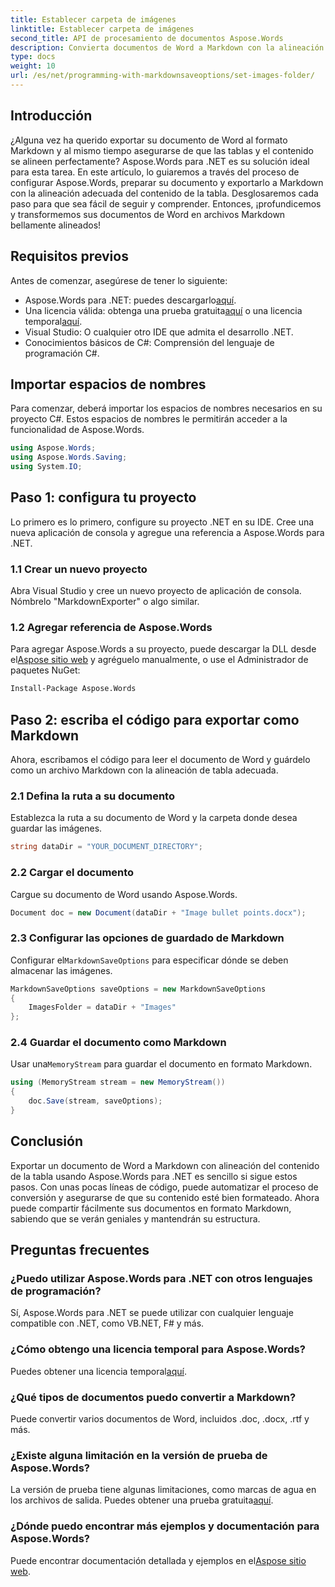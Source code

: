 ```yaml
---
title: Establecer carpeta de imágenes
linktitle: Establecer carpeta de imágenes
second_title: API de procesamiento de documentos Aspose.Words
description: Convierta documentos de Word a Markdown con la alineación adecuada de la tabla usando Aspose.Words para .NET. Siga nuestra guía detallada para obtener resultados perfectos.
type: docs
weight: 10
url: /es/net/programming-with-markdownsaveoptions/set-images-folder/
---
```

## Introducción

¿Alguna vez ha querido exportar su documento de Word al formato Markdown y al mismo tiempo asegurarse de que las tablas y el contenido se alineen perfectamente? Aspose.Words para .NET es su solución ideal para esta tarea. En este artículo, lo guiaremos a través del proceso de configurar Aspose.Words, preparar su documento y exportarlo a Markdown con la alineación adecuada del contenido de la tabla. Desglosaremos cada paso para que sea fácil de seguir y comprender. Entonces, ¡profundicemos y transformemos sus documentos de Word en archivos Markdown bellamente alineados!

## Requisitos previos

Antes de comenzar, asegúrese de tener lo siguiente:

-  Aspose.Words para .NET: puedes descargarlo[aquí](https://releases.aspose.com/words/net/).
-  Una licencia válida: obtenga una prueba gratuita[aquí](https://releases.aspose.com/) o una licencia temporal[aquí](https://purchase.aspose.com/temporary-license/).
- Visual Studio: O cualquier otro IDE que admita el desarrollo .NET.
- Conocimientos básicos de C#: Comprensión del lenguaje de programación C#.

## Importar espacios de nombres

Para comenzar, deberá importar los espacios de nombres necesarios en su proyecto C#. Estos espacios de nombres le permitirán acceder a la funcionalidad de Aspose.Words.

```csharp
using Aspose.Words;
using Aspose.Words.Saving;
using System.IO;
```

## Paso 1: configura tu proyecto

Lo primero es lo primero, configure su proyecto .NET en su IDE. Cree una nueva aplicación de consola y agregue una referencia a Aspose.Words para .NET.

### 1.1 Crear un nuevo proyecto

Abra Visual Studio y cree un nuevo proyecto de aplicación de consola. Nómbrelo "MarkdownExporter" o algo similar.

### 1.2 Agregar referencia de Aspose.Words

 Para agregar Aspose.Words a su proyecto, puede descargar la DLL desde el[Aspose sitio web](https://releases.aspose.com/words/net/) y agréguelo manualmente, o use el Administrador de paquetes NuGet:

```bash
Install-Package Aspose.Words
```

## Paso 2: escriba el código para exportar como Markdown

Ahora, escribamos el código para leer el documento de Word y guárdelo como un archivo Markdown con la alineación de tabla adecuada.

### 2.1 Defina la ruta a su documento

Establezca la ruta a su documento de Word y la carpeta donde desea guardar las imágenes.

```csharp
string dataDir = "YOUR_DOCUMENT_DIRECTORY";
```

### 2.2 Cargar el documento

Cargue su documento de Word usando Aspose.Words.

```csharp
Document doc = new Document(dataDir + "Image bullet points.docx");
```

### 2.3 Configurar las opciones de guardado de Markdown

 Configurar el`MarkdownSaveOptions` para especificar dónde se deben almacenar las imágenes.

```csharp
MarkdownSaveOptions saveOptions = new MarkdownSaveOptions
{
    ImagesFolder = dataDir + "Images"
};
```

### 2.4 Guardar el documento como Markdown

 Usar una`MemoryStream` para guardar el documento en formato Markdown.

```csharp
using (MemoryStream stream = new MemoryStream())
{
    doc.Save(stream, saveOptions);
}
```

## Conclusión

Exportar un documento de Word a Markdown con alineación del contenido de la tabla usando Aspose.Words para .NET es sencillo si sigue estos pasos. Con unas pocas líneas de código, puede automatizar el proceso de conversión y asegurarse de que su contenido esté bien formateado. Ahora puede compartir fácilmente sus documentos en formato Markdown, sabiendo que se verán geniales y mantendrán su estructura.

## Preguntas frecuentes

### ¿Puedo utilizar Aspose.Words para .NET con otros lenguajes de programación?

Sí, Aspose.Words para .NET se puede utilizar con cualquier lenguaje compatible con .NET, como VB.NET, F# y más.

### ¿Cómo obtengo una licencia temporal para Aspose.Words?

 Puedes obtener una licencia temporal[aquí](https://purchase.aspose.com/temporary-license/).

### ¿Qué tipos de documentos puedo convertir a Markdown?

Puede convertir varios documentos de Word, incluidos .doc, .docx, .rtf y más.

### ¿Existe alguna limitación en la versión de prueba de Aspose.Words?

La versión de prueba tiene algunas limitaciones, como marcas de agua en los archivos de salida. Puedes obtener una prueba gratuita[aquí](https://releases.aspose.com/).

### ¿Dónde puedo encontrar más ejemplos y documentación para Aspose.Words?

 Puede encontrar documentación detallada y ejemplos en el[Aspose sitio web](https://reference.aspose.com/words/net/).
